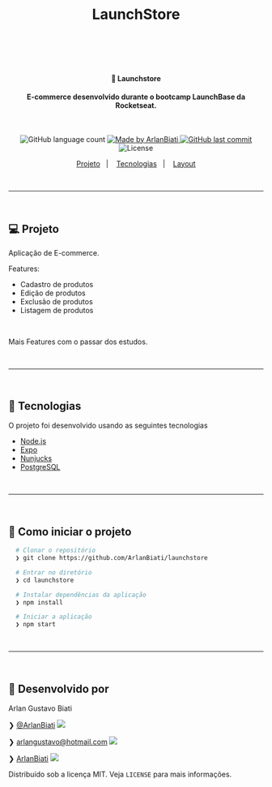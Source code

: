 <p>&nbsp;&nbsp;</p>

<h1 align="center">
	LaunchStore
</h1>

<p>&nbsp;&nbsp;</p>

<center> 
	<img src="" />
</center>

<p>&nbsp;&nbsp;</p>

<h4 align="center"> 
	🚀 Launchstore
</h4>
<h4 align="center"> 
	E-commerce desenvolvido durante o bootcamp LaunchBase da Rocketseat.
</h4>

<p>&nbsp;&nbsp;</p>

<p align="center">
  <img alt="GitHub language count" src="https://img.shields.io/github/languages/count/ArlanBiati/launchstore">	
	
  <a href="https://www.linkedin.com/in/arlan-biati/">
    <img alt="Made by ArlanBiati" src="https://img.shields.io/badge/made%20by-ArlanBiati-%2304D361">
  </a>
  
  <a href="https://github.com/ArlanBiati/launchstore/commits/master">
    <img alt="GitHub last commit" src="https://img.shields.io/github/last-commit/ArlanBiati/launchstore">
  </a>
  
  <img alt="License" src="https://img.shields.io/badge/license-MIT-brightgreen"> 
<p>
	
<p align="center">
  <a href="#-projeto">Projeto</a>&nbsp;&nbsp;&nbsp;|&nbsp;&nbsp;&nbsp;
  <a href="#-tecnologias">Tecnologias</a>&nbsp;&nbsp;&nbsp;|&nbsp;&nbsp;&nbsp;
  <a href="#-como-iniciar-o-projeto">Layout</a>
</p>

<p>&nbsp;&nbsp;</p>

---

<p>&nbsp;&nbsp;</p>

## 💻 Projeto

Aplicação de E-commerce.

Features:

- Cadastro de produtos
- Edição de produtos
- Exclusão de produtos
- Listagem de produtos

<p>&nbsp;&nbsp;</p>

Mais Features com o passar dos estudos.

<p>&nbsp;&nbsp;</p>

---

<p>&nbsp;&nbsp;</p>

## 🚀 Tecnologias

O projeto foi desenvolvido usando as seguintes tecnologias

- [Node.js](https://nodejs.org/en/)
- [Expo](https://expo.io/)
- [Nunjucks](https://mozilla.github.io/nunjucks/)
- [PostgreSQL](https://www.postgresql.org)

<p>&nbsp;&nbsp;</p>

---

<p>&nbsp;&nbsp;</p>

## 📂 Como iniciar o projeto

```zsh
  # Clonar o repositório
  ❯ git clone https://github.com/ArlanBiati/launchstore

  # Entrar no diretório
  ❯ cd launchstore

  # Instalar dependências da aplicação
  ❯ npm install

  # Iniciar a aplicação
  ❯ npm start

```

<p>&nbsp;&nbsp;</p>

---

<p>&nbsp;&nbsp;</p>

## 📝 Desenvolvido por

Arlan Gustavo Biati

❯ [@ArlanBiati](https://www.linkedin.com/in/arlan-biati-2b3512115/) <img src="https://user-images.githubusercontent.com/43690080/84064413-f0e6c480-a998-11ea-8d87-fa7e45653884.png">

❯ arlangustavo@hotmail.com <img src="https://user-images.githubusercontent.com/43690080/84064502-1542a100-a999-11ea-8085-b751f54ea57a.png">

❯ [ArlanBiati](https://github.com/ArlanBiati/) <img src="https://user-images.githubusercontent.com/43690080/84064412-f04e2e00-a998-11ea-859c-50c4c05df79b.png">

Distribuído sob a licença MIT. Veja `LICENSE` para mais informações.